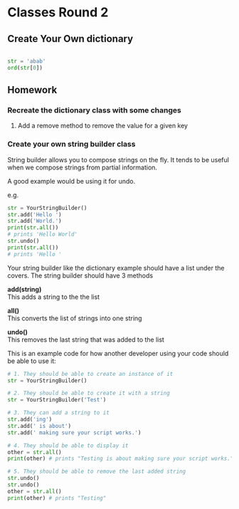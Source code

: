# Classes Round 2

## Create Your Own dictionary

```python

str = 'abab'
ord(str[0])

```



## Homework

### Recreate the dictionary class with some changes
1. Add a remove method to remove the value for a given key


### Create your own string builder class

String builder allows you to compose strings on the fly. It tends to be useful when we compose strings from partial information.

A good example would be using it for undo.

e.g. 

```python
str = YourStringBuilder()
str.add('Hello ')
str.add('World.')
print(str.all()) 
# prints 'Hello World'
str.undo()
print(str.all()) 
# prints 'Hello '
```

Your string builder like the dictionary example should have a list under the covers. The string builder should have 3 methods

**add(string)**  
This adds a string to the the list

**all()**  
This converts the list of strings into one string

**undo()**  
This removes the last string that was added to the list





This is an example code for how another developer using your code should be able to use it:

```python
# 1. They should be able to create an instance of it
str = YourStringBuilder()

# 2. They should be able to create it with a string
str = YourStringBuilder('Test')

# 3. They can add a string to it
str.add('ing')
str.add(' is about')
str.add(' making sure your script works.')

# 4. They should be able to display it
other = str.all()
print(other) # prints "Testing is about making sure your script works.". it was constructed with 'Test' in part 2, 'ing' ' is about' '  making sure your script works.' were added in part 3

# 5. They should be able to remove the last added string
str.undo()
str.undo()
other = str.all()
print(other) # prints "Testing"

```
